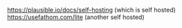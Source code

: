 https://plausible.io/docs/self-hosting (which is self hosted)
https://usefathom.com/lite (another self hosted)